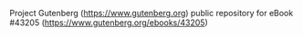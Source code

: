 Project Gutenberg (https://www.gutenberg.org) public repository for eBook #43205 (https://www.gutenberg.org/ebooks/43205)
